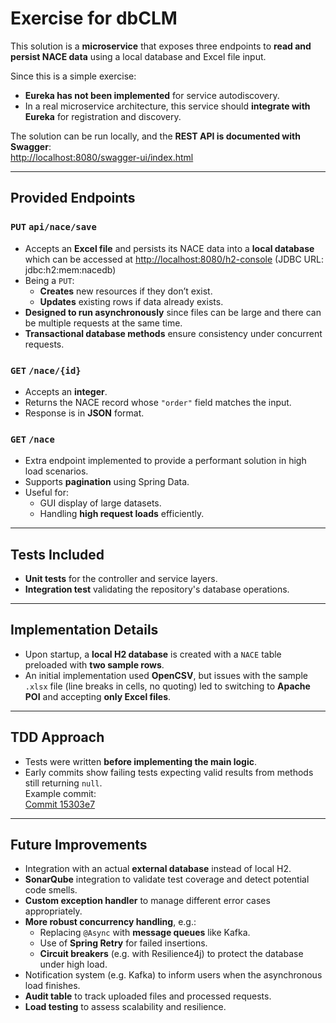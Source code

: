 # Exercise for dbCLM

This solution is a **microservice** that exposes three endpoints to **read and persist NACE data** using a local database and Excel file input.

Since this is a simple exercise:
- **Eureka has not been implemented** for service autodiscovery.
- In a real microservice architecture, this service should **integrate with Eureka** for registration and discovery.

The solution can be run locally, and the **REST API is documented with Swagger**:  
[http://localhost:8080/swagger-ui/index.html](http://localhost:8080/swagger-ui/index.html)

---

## Provided Endpoints

### `PUT` `api/nace/save`
- Accepts an **Excel file** and persists its NACE data into a **local database** which can be accessed at [http://localhost:8080/h2-console](http://localhost:8080/h2-console) (JDBC URL: jdbc:h2:mem:nacedb)
- Being a `PUT`:
  - **Creates** new resources if they don’t exist.
  - **Updates** existing rows if data already exists.
- **Designed to run asynchronously** since files can be large and there can be multiple requests at the same time.
- **Transactional database methods** ensure consistency under concurrent requests.

### `GET` `/nace/{id}`
- Accepts an **integer**.
- Returns the NACE record whose `"order"` field matches the input.
- Response is in **JSON** format.

### `GET` `/nace`
- Extra endpoint implemented to provide a performant solution in high load scenarios.
- Supports **pagination** using Spring Data.
- Useful for:
  - GUI display of large datasets.
  - Handling **high request loads** efficiently.

---

## Tests Included

- **Unit tests** for the controller and service layers.
- **Integration test** validating the repository's database operations.

---

## Implementation Details

- Upon startup, a **local H2 database** is created with a `NACE` table preloaded with **two sample rows**.
- An initial implementation used **OpenCSV**, but issues with the sample `.xlsx` file (line breaks in cells, no quoting) led to switching to **Apache POI** and accepting **only Excel files**.

---

## TDD Approach

- Tests were written **before implementing the main logic**.
- Early commits show failing tests expecting valid results from methods still returning `null`.  
  Example commit:  
  [Commit 15303e7](https://github.com/teresa-carmona/exercise/commit/15303e70a3e4097146574af2dddc7293c336d2b6#diff-6e8d4fac335a95474c7fdf0a6e6b22a4674f21e1f2297e74244c26085903415d)

---

## Future Improvements

- Integration with an actual **external database** instead of local H2.
- **SonarQube** integration to validate test coverage and detect potential code smells.
- **Custom exception handler** to manage different error cases appropriately.
- **More robust concurrency handling**, e.g.:
  - Replacing `@Async` with **message queues** like Kafka.
  - Use of **Spring Retry** for failed insertions.
  - **Circuit breakers** (e.g. with Resilience4j) to protect the database under high load.
- Notification system (e.g. Kafka) to inform users when the asynchronous load finishes.
- **Audit table** to track uploaded files and processed requests.
- **Load testing** to assess scalability and resilience.
